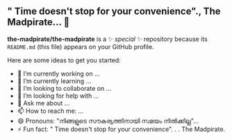 ## " Time doesn't stop for your convenience"., The Madpirate... 👋


**the-madpirate/the-madpirate** is a ✨ _special_ ✨ repository because its `README.md` (this file) appears on your GitHub profile.

Here are some ideas to get you started:

- 🔭 I’m currently working on ...
- 🌱 I’m currently learning ...
- 👯 I’m looking to collaborate on ...
- 🤔 I’m looking for help with ...
- 💬 Ask me about ...
- 📫 How to reach me: ...
- 😄 Pronouns: "നിങ്ങളുടെ സൗകര്യത്തിനായി സമയം നിൽക്കില്ല"...
- ⚡ Fun fact: " Time doesn't stop for your convenience". . . The Madpirate.

